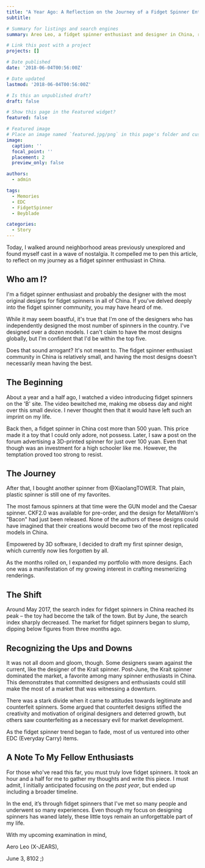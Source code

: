 ```yaml
---
title: "A Year Ago: A Reflection on the Journey of a Fidget Spinner Enthusiast "
subtitle: 

# Summary for listings and search engines
summary: Areo Leo, a fidget spinner enthusiast and designer in China, reflects on his journey with the toy. He claims to have designed the most number of spinners in China but acknowledges that quantity doesn't equate to quality. His interest began after watching a video about fidget spinners and he started designing them using 3D software. The popularity of fidget spinners peaked in May 2017 before sharply declining; however, some designs like the Krait spinner remained popular despite market downturns. There were differing opinions on counterfeit designs' impact on creativity and market growth. As interest waned, many enthusiasts moved onto other Everyday Carry (EDC) items.

# Link this post with a project
projects: []

# Date published
date: '2018-06-04T00:56:00Z'

# Date updated
lastmod: '2018-06-04T00:56:00Z'

# Is this an unpublished draft?
draft: false

# Show this page in the Featured widget?
featured: false

# Featured image
# Place an image named `featured.jpg/png` in this page's folder and customize its options here.
image:
  caption: ''
  focal_point: ''
  placement: 2
  preview_only: false

authors:
  - admin

tags:
  - Memories
  - EDC
  - FidgetSpinner
  - Beyblade

categories:
  - Story
---
```


Today, I walked around neighborhood areas previously unexplored and found myself cast in a wave of nostalgia. It compelled me to pen this article, to reflect on my journey as a fidget spinner enthusiast in China. 

## Who am I?

I'm a fidget spinner enthusiast and probably the designer with the most original designs for fidget spinners in all of China. If you've delved deeply into the fidget spinner community, you may have heard of me. 

While it may seem boastful, it's true that I'm one of the designers who has independently designed the most number of spinners in the country. I've designed over a dozen models. I can't claim to have the most designs globally, but I'm confident that I'd be within the top five.

Does that sound arrogant? It's not meant to. The fidget spinner enthusiast community in China is relatively small, and having the most designs doesn't necessarily mean having the best.

## The Beginning 

About a year and a half ago, I watched a video introducing fidget spinners on the 'B' site. The video bewitched me, making me obsess day and night over this small device. I never thought then that it would have left such an imprint on my life.

Back then, a fidget spinner in China cost more than 500 yuan. This price made it a toy that I could only adore, not possess. Later, I saw a post on the forum advertising a 3D-printed spinner for just over 100 yuan. Even that though was an investment for a high schooler like me. However, the temptation proved too strong to resist.

## The Journey 

After that, I bought another spinner from @XiaolangTOWER. That plain, plastic spinner is still one of my favorites.

The most famous spinners at that time were the GUN model and the Caesar spinner. CKF2.0 was available for pre-order, and the design for MetalWorn's "Bacon" had just been released.  None of the authors of these designs could have imagined that their creations would become two of the most replicated models in China.

Empowered by 3D software, I decided to draft my first spinner design, which currently now lies forgotten by all. 

As the months rolled on, I expanded my portfolio with more designs. Each one was a manifestation of my growing interest in crafting mesmerizing renderings. 

## The Shift

Around May 2017, the search index for fidget spinners in China reached its peak – the toy had become the talk of the town. But by June, the search index sharply decreased. The market for fidget spinners began to slump, dipping below figures from three months ago.



## Recognizing the Ups and Downs

It was not all doom and gloom, though. Some designers swam against the current, like the designer of the Krait spinner. Post-June, the Krait spinner dominated the market, a favorite among many spinner enthusiasts in China. This demonstrates that committed designers and enthusiasts could still make the most of a market that was witnessing a downturn.

There was a stark divide when it came to attitudes towards legitimate and counterfeit spinners. Some argued that counterfeit designs stifled the creativity and motivation of original designers and deterred growth, but others saw counterfeiting as a necessary evil for market development.

As the fidget spinner trend began to fade, most of us ventured into other EDC (Everyday Carry) items. 

## A Note To My Fellow Enthusiasts

For those who've read this far, you must truly love fidget spinners. It took an hour and a half for me to gather my thoughts and write this piece. I must admit, I initially anticipated focusing on the *past year*, but ended up including a broader timeline. 

In the end, it’s through fidget spinners that I've met so many people and underwent so many experiences. Even though my focus on designing spinners has waned lately, these little toys remain an unforgettable part of my life.

With my upcoming examination in mind, 

Aero Leo (X-JEARS),

June 3, 8102 ;) 
